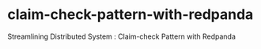 # claim-check-pattern-with-redpanda
Streamlining Distributed System : Claim-check Pattern with Redpanda
